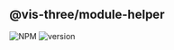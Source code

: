 ## @vis-three/module-helper

<p>
   <img alt="NPM" src="https://img.shields.io/npm/l/@vis-three/module-helper?color=blue">
   <img alt="version" src="https://img.shields.io/npm/v/@vis-three/module-helper">
</p>
